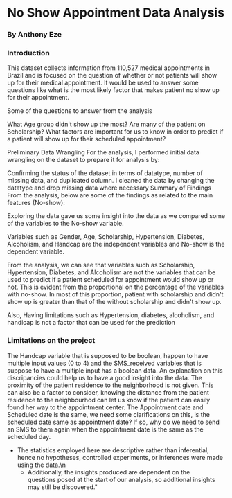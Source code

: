 # No Show Appointment Data Analysis
### By Anthony Eze

### Introduction
This dataset collects information from 110,527 medical appointments in Brazil and is focused on the question of whether or not patients will show up for their medical appointment. It would be used to answer some questions like what is the most likely factor that makes patient no show up for their appointment.

Some of the questions to answer from the analysis

What Age group didn't show up the most?
Are many of the patient on Scholarship?
What factors are important for us to know in order to predict if a patient will show up for their scheduled appointment?

Preliminary Data Wrangling
For the analysis, I performed initial data wrangling on the dataset to prepare it for analysis by:

Confirming the status of the dataset in terms of datatype, number of missing data, and duplicated column.
I cleaned the data by changing the datatype and drop missing data where necessary
Summary of Findings
From the analysis, below are some of the findings as related to the main features (No-show):

Exploring the data gave us some insight into the data as we compared some of the variables to the No-show variable.

Variables such as Gender, Age, Scholarship, Hypertension, Diabetes, Alcoholism, and Handcap are the independent variables and No-show is the dependent variable.

From the analysis, we can see that variables such as Scholarship, Hypertension, Diabetes, and Alcoholism are not the variables that can be used to predict if a patient scheduled for appointment would show up or not. This is evident from the proportional on the percentage of the variables with no-show. In most of this proportion, patient with scholarship and didn't show up is greater than that of the without scholarship and didn't show up.

Also, Having limitations such as Hypertension, diabetes, alcoholism, and handicap is not a factor that can be used for the prediction

### Limitations on the project
The Handcap variable that is supposed to be boolean, happen to have multiple input values (0 to 4) and the SMS_received variables that is suppose to have a multiple input has a boolean data. An explanation on this discripancies could help us to have a good insight into the data.
The proximity of the patient residence to the neighborhood is not given. This can also be a factor to consider, knowing the distance from the patient residence to the neighbourhod can let us know if the patient can easily found her way to the appointment center.
The Appointment date and Scheduled date is the same, we need some clarifications on this, is the scheduled date same as appointment date? If so, why do we need to send an SMS to them again when the appointment date is the same as the scheduled day.
- The statistics employed here are descriptive rather than inferential, hence no hypotheses, controlled experiments, or inferences were made using the data.\n
     - Additionally, the insights produced are dependent on the questions posed at the start of our analysis, so additional insights may still be discovered."

